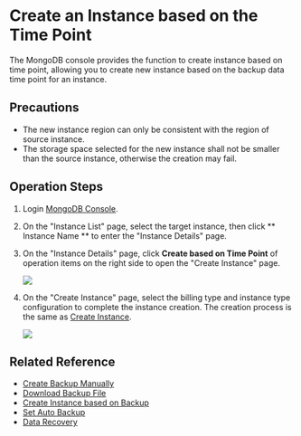 # Create an Instance based on the Time Point

The MongoDB console provides the function to create instance based on time point, allowing you to create new instance based on the backup data time point for an instance.

## Precautions

- The new instance region can only be consistent with the region of source instance.
- The storage space selected for the new instance shall not be smaller than the source instance, otherwise the creation may fail.

## Operation Steps

1. Login [MongoDB Console](https://mongodb-console.jdcloud.com/mongodb?dataCenter=bj_02).
2. On the "Instance List" page, select the target instance, then click ** Instance Name ** to enter the "Instance Details" page.
3. On the "Instance Details" page, click **Create based on Time Point** of operation items on the right side to open the "Create Instance" page.

   ![](https://github.com/jdcloudcom/cn/blob/master/image/mongodb/mongo-036.png)

5. On the "Create Instance" page, select the billing type and instance type configuration to complete the instance creation. The creation process is the same as [Create Instance](https://github.com/jdcloudcom/cn/blob/master/documentation/Cloud-Database-and-Cache/MongoDB/Getting-Started/CreateInstance.md).

   ![](https://github.com/jdcloudcom/cn/blob/master/image/mongodb/mongo-036.png)

## Related Reference

- [Create Backup Manually](Create-Backup.md)
- [Download Backup File](Download-Bckup.md)
- [Create Instance based on Backup](Create-Instance-by-Backup.md)
- [Set Auto Backup](Modify-Backup-Policy.md)
- [Data Recovery](Restore-Instance.md)

